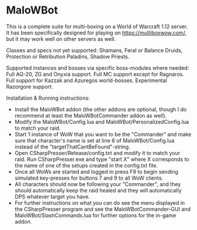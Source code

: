 # MaloWBot

This is a complete suite for multi-boxing on a World of Warcraft 1.12 server. It has been specifically designed for playing on https://multiboxwow.com/, but it may work well on other servers as well. 

Classes and specs not yet supported: Shamans, Feral or Balance Druids, Protection or Retribution Paladins, Shadow Priests. 

Supported instances and bosses via specific boss-modules where needed: Full AQ-20, ZG and Onyxia support. Full MC support except for Ragnaros. Full support for Kazzak and Azuregos world-bosses. Experimental Razorgore support.

Installation & Running instructions: 
* Install the MaloWBot addon (the other addons are optional, though I do recommend at least the MaloWBotCommander addon as well).
* Modify the MaloWBot/Config.lua and MaloWBot/PersonalizedConfig.lua to match your raid.
* Start 1 instance of WoW that you want to be the "Commander" and make sure that character's name is set at line 6 of MaloWBot/Config.lua instead of the "targetThatCantBeFound"-string. 
* Open CSharpPresser/Release/config.txt and modify it to match your raid. Run CSharpPresser.exe and type "start X" where X corresponds to the name of one of the setups created in the config.txt file.
* Once all WoWs are started and logged in press F9 to begin sending simulated key-presses for buttons 7 and 9 to all WoW clients. 
* All characters should now be following your "Commander", and they should automatically keep the raid healed and they will automatically DPS whatever target you have. 
* For further instructions on what you can do see the menu displayed in the CSharpPresser program and see the MaloWBotCommander-GUI and MaloWBot/SlashCommands.lua for further options for the in-game addon. 

